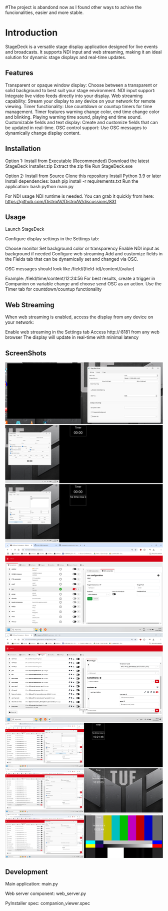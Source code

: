 #The project is abandond now as I found other ways to achive the funcionalities, easier and more stable. 

# Introduction

StageDeck is a versatile stage display application designed for live events and broadcasts. It supports NDI input and web streaming, making it an ideal solution for dynamic stage displays and real-time updates.

## Features

Transparent or opaque window display: Choose between a transparent or solid background to best suit your stage environment.
NDI input support: Integrate live video feeds directly into your display.
Web streaming capability: Stream your display to any device on your network for remote viewing.
Timer functionality: Use countdown or countup timers for time management.
Timer features warning change color, end time change color and blinking. Playing warning time sound, playing end time sound.
Customizable fields and text display: Create and customize fields that can be updated in real-time.
OSC control support: Use OSC messages to dynamically change display content.


## Installation


Option 1: Install from Executable (Recommended)
Download the latest StageDeck Installer.zip
Extract the zip file
Run StageDeck.exe

Option 2: Install from Source
Clone this repository
Install Python 3.9 or later
Install dependencies:
bash
pip install -r requirements.txt
Run the application:
bash
python main.py

For NDI usage NDI runtime is needed. You can grab it quickly from here:
https://github.com/DistroAV/DistroAV/discussions/831

## Usage


Launch StageDeck

Configure display settings in the Settings tab:

Choose monitor
Set background color or transparency
Enable NDI input as background if needed
Configure web streaming
Add and customize fields in the Fields tab that can be dynamically set and changed via OSC.

OSC messages should look like /field/(field-id)/content/(value)

Example: /field/time/content/12:24:56
For best results, create a trigger in Companion on variable change and choose send OSC as an action.
Use the Timer tab for countdown/countup functionality

## Web Streaming

When web streaming is enabled, access the display from any device on your network:

Enable web streaming in the Settings tab
Access http://<computer-ip>:8181 from any web browser
The display will update in real-time with minimal latency

## ScreenShots

![Main window](https://github.com/mko1989/stagedeck/blob/main/screenshots/s1.png)
![Timer](https://github.com/mko1989/stagedeck/blob/main/screenshots/s3.png)
![Setting up a field](https://github.com/mko1989/stagedeck/blob/main/screenshots/s4.png)
![Companion config](https://github.com/mko1989/stagedeck/blob/main/screenshots/s5.png)
![Trigger setup](https://github.com/mko1989/stagedeck/blob/main/screenshots/s6.png)
![Companion variable in a field](https://github.com/mko1989/stagedeck/blob/main/screenshots/s7.png)
![Transparent background](https://github.com/mko1989/stagedeck/blob/main/screenshots/s8.png)
![NDI background](https://github.com/mko1989/stagedeck/blob/main/screenshots/s9.png)

## Development

Main application: main.py

Web server component: web_server.py

PyInstaller spec: companion_viewer.spec
